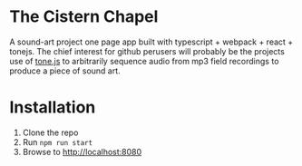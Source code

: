 # The Cistern Chapel

A sound-art project one page app built with typescript + webpack + react + tonejs. The chief interest for github perusers will probably be the projects use of [tone.js](https://tonejs.github.io/) to arbitrarily sequence audio from mp3 field recordings to produce a piece of sound art.

# Installation

1. Clone the repo
2. Run `npm run start`
3. Browse to [http://localhost:8080](http://localhost:8080)